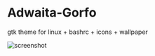 # Adwaita-Gorfo
gtk theme for linux + bashrc + icons + wallpaper

![screenshot](https://user-images.githubusercontent.com/39278316/40018999-50d89b42-5794-11e8-894c-b88d4c8e2a6f.png)

